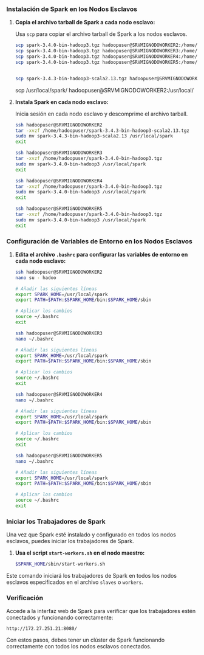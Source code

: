 ### Instalación de Spark en los Nodos Esclavos

1. **Copia el archivo tarball de Spark a cada nodo esclavo:**

   Usa `scp` para copiar el archivo tarball de Spark a los nodos esclavos.

   ```bash
   scp spark-3.4.0-bin-hadoop3.tgz hadoopuser@SRVMIGNODOWORKER2:/home/hadoopuser/
   scp spark-3.4.0-bin-hadoop3.tgz hadoopuser@SRVMIGNODOWORKER3:/home/hadoopuser/
   scp spark-3.4.0-bin-hadoop3.tgz hadoopuser@SRVMIGNODOWORKER4:/home/hadoopuser/
   scp spark-3.4.0-bin-hadoop3.tgz hadoopuser@SRVMIGNODOWORKER5:/home/hadoopuser/


   scp spark-3.4.3-bin-hadoop3-scala2.13.tgz hadoopuser@SRVMIGNODOWORKER2:/home/hadoopuser/
   ```

   scp /usr/local/spark/ hadoopuser@SRVMIGNODOWORKER2:/usr/local/

2. **Instala Spark en cada nodo esclavo:**

   Inicia sesión en cada nodo esclavo y descomprime el archivo tarball.

   ```bash
   ssh hadoopuser@SRVMIGNODOWORKER2
   tar -xvzf /home/hadoopuser/spark-3.4.3-bin-hadoop3-scala2.13.tgz
   sudo mv spark-3.4.3-bin-hadoop3-scala2.13 /usr/local/spark
   exit

   ssh hadoopuser@SRVMIGNODOWORKER3
   tar -xvzf /home/hadoopuser/spark-3.4.0-bin-hadoop3.tgz
   sudo mv spark-3.4.0-bin-hadoop3 /usr/local/spark
   exit

   ssh hadoopuser@SRVMIGNODOWORKER4
   tar -xvzf /home/hadoopuser/spark-3.4.0-bin-hadoop3.tgz
   sudo mv spark-3.4.0-bin-hadoop3 /usr/local/spark
   exit

   ssh hadoopuser@SRVMIGNODOWORKER5
   tar -xvzf /home/hadoopuser/spark-3.4.0-bin-hadoop3.tgz
   sudo mv spark-3.4.0-bin-hadoop3 /usr/local/spark
   exit
   ```

### Configuración de Variables de Entorno en los Nodos Esclavos

1. **Edita el archivo `.bashrc` para configurar las variables de entorno en cada nodo esclavo:**

   ```bash
   ssh hadoopuser@SRVMIGNODOWORKER2
   nano su - hadoo

   # Añadir las siguientes líneas
   export SPARK_HOME=/usr/local/spark
   export PATH=$PATH:$SPARK_HOME/bin:$SPARK_HOME/sbin

   # Aplicar los cambios
   source ~/.bashrc
   exit

   ssh hadoopuser@SRVMIGNODOWORKER3
   nano ~/.bashrc

   # Añadir las siguientes líneas
   export SPARK_HOME=/usr/local/spark
   export PATH=$PATH:$SPARK_HOME/bin:$SPARK_HOME/sbin

   # Aplicar los cambios
   source ~/.bashrc
   exit

   ssh hadoopuser@SRVMIGNODOWORKER4
   nano ~/.bashrc

   # Añadir las siguientes líneas
   export SPARK_HOME=/usr/local/spark
   export PATH=$PATH:$SPARK_HOME/bin:$SPARK_HOME/sbin

   # Aplicar los cambios
   source ~/.bashrc
   exit

   ssh hadoopuser@SRVMIGNODOWORKER5
   nano ~/.bashrc

   # Añadir las siguientes líneas
   export SPARK_HOME=/usr/local/spark
   export PATH=$PATH:$SPARK_HOME/bin:$SPARK_HOME/sbin

   # Aplicar los cambios
   source ~/.bashrc
   exit
   ```

### Iniciar los Trabajadores de Spark

Una vez que Spark esté instalado y configurado en todos los nodos esclavos, puedes iniciar los trabajadores de Spark.

1. **Usa el script `start-workers.sh` en el nodo maestro:**

   ```bash
   $SPARK_HOME/sbin/start-workers.sh
   ```

Este comando iniciará los trabajadores de Spark en todos los nodos esclavos especificados en el archivo `slaves` o `workers`.

### Verificación

Accede a la interfaz web de Spark para verificar que los trabajadores estén conectados y funcionando correctamente:

```
http://172.27.251.21:8080/
```

Con estos pasos, debes tener un clúster de Spark funcionando correctamente con todos los nodos esclavos conectados.
